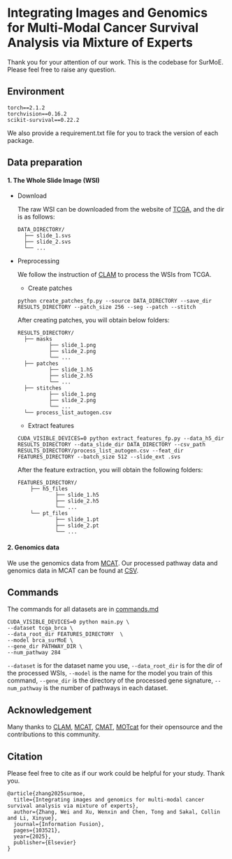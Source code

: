 # Integrating Images and Genomics for Multi-Modal Cancer Survival Analysis via Mixture of Experts

Thank you for your attention of our work. This is the codebase for SurMoE. Please feel free to raise any question.

## Environment

``````
torch==2.1.2
torchvision==0.16.2
scikit-survival==0.22.2
``````

We also provide a requirement.txt file for you to track the version of each package. 

## Data preparation

#### 1. The Whole Slide Image (WSI)

- Download

  The raw WSI can be downloaded from the website of [TCGA](https://portal.gdc.cancer.gov/), and the dir is as follows:

  ```
  DATA_DIRECTORY/
  	├── slide_1.svs
  	├── slide_2.svs
  	└── ...
  ```

- Preprocessing

  We follow the instruction of [CLAM](https://github.com/mahmoodlab/CLAM) to process the WSIs from TCGA.

  - Create patches

  ```
  python create_patches_fp.py --source DATA_DIRECTORY --save_dir RESULTS_DIRECTORY --patch_size 256 --seg --patch --stitch 
  ```

  After creating patches, you will obtain below folders:

  ```
  RESULTS_DIRECTORY/
  	├── masks
      		├── slide_1.png
      		├── slide_2.png
      		└── ...
  	├── patches
      		├── slide_1.h5
      		├── slide_2.h5
      		└── ...
  	├── stitches
      		├── slide_1.png
      		├── slide_2.png
      		└── ...
  	└── process_list_autogen.csv
  ```

  - Extract features

  ```
  CUDA_VISIBLE_DEVICES=0 python extract_features_fp.py --data_h5_dir RESULTS_DIRECTORY --data_slide_dir DATA_DIRECTORY --csv_path RESULTS_DIRECTORY/process_list_autogen.csv --feat_dir FEATURES_DIRECTORY --batch_size 512 --slide_ext .svs
  ```

  After the feature extraction, you will obtain the following folders:

  ```
  FEATURES_DIRECTORY/
      ├── h5_files
              ├── slide_1.h5
              ├── slide_2.h5
              └── ...
      └── pt_files
              ├── slide_1.pt
              ├── slide_2.pt
              └── ...
  ```

#### 2. Genomics data

We use the genomics data from [MCAT](https://github.com/mahmoodlab/MCAT). Our processed pathway data and genomics data in MCAT can be found at [CSV](./csv).

## Commands

The commands for all datasets are in [commands.md](./script/commands.md)

```
CUDA_VISIBLE_DEVICES=0 python main.py \
--dataset tcga_brca \ 
--data_root_dir FEATURES_DIRECTORY  \
--model brca_surMoE \ 
--gene_dir PATHWAY_DIR \
--num_pathway 284 
```

`--dataset` is for the dataset name you use, `--data_root_dir` is for the dir of the processed  WSIs, `--model` is the name for the model you train of this command, `--gene_dir` is the directory of the processed gene signature, `--num_pathway` is the number of pathways in each dataset.



## Acknowledgement

Many thanks to [CLAM](https://github.com/mahmoodlab/CLAM), [MCAT](https://github.com/mahmoodlab/MCAT), [CMAT](https://github.com/FT-ZHOU-ZZZ/CMTA/tree/main), [MOTcat](https://github.com/Innse/MOTCat/tree/main) for their opensource and the contributions to this community.



## Citation 

Please feel free to cite as if our work could be helpful for your study. Thank you.

```
@article{zhang2025surmoe,
  title={Integrating images and genomics for multi-modal cancer survival analysis via mixture of experts},
  author={Zhang, Wei and Xu, Wenxin and Chen, Tong and Sakal, Collin and Li, Xinyue},
  journal={Information Fusion},
  pages={103521},
  year={2025},
  publisher={Elsevier}
}
```